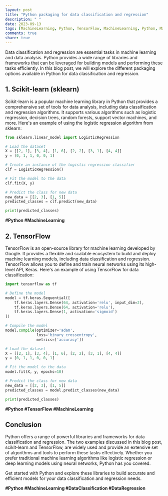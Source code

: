 ```yaml
---
layout: post
title: "Python packaging for data classification and regression"
description: " "
date: 2023-09-13
tags: [MachineLearning, Python, TensorFlow, MachineLearning, Python, MachineLearning, DataClassification, DataRegression]
comments: true
share: true
---
```


Data classification and regression are essential tasks in machine learning and data analysis. Python provides a wide range of libraries and frameworks that can be leveraged for building models and performing these tasks efficiently. In this blog post, we will explore the different packaging options available in Python for data classification and regression.

## 1. Scikit-learn (sklearn)

Scikit-learn is a popular machine learning library in Python that provides a comprehensive set of tools for data analysis, including data classification and regression algorithms. It supports various algorithms such as logistic regression, decision trees, random forests, support vector machines, and more. Here's an example of using the logistic regression algorithm from sklearn:

```python
from sklearn.linear_model import LogisticRegression

# Load the dataset
X = [[2, 1], [3, 4], [1, 6], [2, 2], [3, 1], [4, 4]]
y = [0, 1, 1, 0, 0, 1]

# Create an instance of the logistic regression classifier
clf = LogisticRegression()

# Fit the model to the data
clf.fit(X, y)

# Predict the class for new data
new_data = [[2, 3], [1, 5]]
predicted_classes = clf.predict(new_data)

print(predicted_classes)
```
**#Python #MachineLearning**

## 2. TensorFlow

TensorFlow is an open-source library for machine learning developed by Google. It provides a flexible and scalable ecosystem to build and deploy machine learning models, including data classification and regression. TensorFlow allows you to define and train neural networks using its high-level API, Keras. Here's an example of using TensorFlow for data classification:

```python
import tensorflow as tf

# Define the model
model = tf.keras.Sequential([
    tf.keras.layers.Dense(64, activation='relu', input_dim=2),
    tf.keras.layers.Dense(64, activation='relu'),
    tf.keras.layers.Dense(1, activation='sigmoid')
])

# Compile the model
model.compile(optimizer='adam',
              loss='binary_crossentropy',
              metrics=['accuracy'])

# Load the dataset
X = [[2, 1], [3, 4], [1, 6], [2, 2], [3, 1], [4, 4]]
y = [0, 1, 1, 0, 0, 1]

# Fit the model to the data
model.fit(X, y, epochs=10)

# Predict the class for new data
new_data = [[2, 3], [1, 5]]
predicted_classes = model.predict_classes(new_data)

print(predicted_classes)
```
**#Python #TensorFlow #MachineLearning**

## Conclusion

Python offers a range of powerful libraries and frameworks for data classification and regression. The two examples discussed in this blog post, scikit-learn and TensorFlow, are widely used and provide an extensive set of algorithms and tools to perform these tasks effectively. Whether you prefer traditional machine learning algorithms like logistic regression or deep learning models using neural networks, Python has you covered.

Get started with Python and explore these libraries to build accurate and efficient models for your data classification and regression needs.

**#Python #MachineLearning #DataClassification #DataRegression**